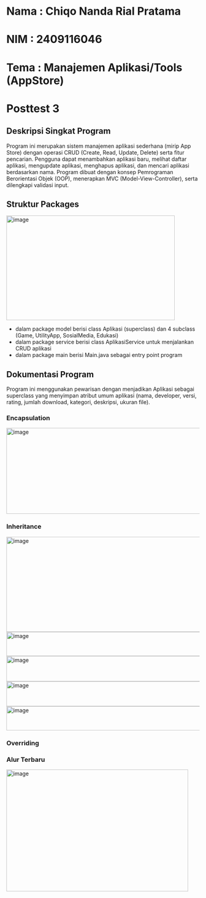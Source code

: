 # Nama : Chiqo Nanda Rial Pratama
# NIM : 2409116046
# Tema : Manajemen Aplikasi/Tools (AppStore)
# Posttest 3

## Deskripsi Singkat Program
Program ini merupakan sistem manajemen aplikasi sederhana (mirip App Store) dengan operasi CRUD (Create, Read, Update, Delete) serta fitur pencarian. Pengguna dapat menambahkan aplikasi baru, melihat daftar aplikasi, mengupdate aplikasi, menghapus aplikasi, dan mencari aplikasi berdasarkan nama. Program dibuat dengan konsep Pemrograman Berorientasi Objek (OOP), menerapkan MVC (Model-View-Controller), serta dilengkapi validasi input.
## Struktur Packages

<img width="439" height="273" alt="image" src="https://github.com/user-attachments/assets/e0553766-7980-4614-a252-e08a51d7fd61" />

- dalam package model berisi class Aplikasi (superclass) dan 4 subclass (Game, UtilityApp, SosialMedia, Edukasi)
- dalam package service berisi class AplikasiService untuk menjalankan CRUD aplikasi
- dalam package main berisi Main.java sebagai entry point program
  
## Dokumentasi Program
Program ini menggunakan pewarisan dengan menjadikan Aplikasi sebagai superclass yang menyimpan atribut umum aplikasi (nama, developer, versi, rating, jumlah download, kategori, deskripsi, ukuran file).
### Encapsulation
<img width="632" height="224" alt="image" src="https://github.com/user-attachments/assets/6e715b8b-3d4d-4b0e-8b82-e315eae49886" />

### Inheritance

<img width="966" height="248" alt="image" src="https://github.com/user-attachments/assets/c60ff451-8ddb-4fb7-83aa-c334c0921ec9" />


<img width="695" height="63" alt="image" src="https://github.com/user-attachments/assets/6cb907f3-45a1-4ce9-90ba-ea0c4a71f566" />

<img width="779" height="66" alt="image" src="https://github.com/user-attachments/assets/ffe7b07c-351f-4bec-b8ed-64e13d1e5763" />

<img width="616" height="65" alt="image" src="https://github.com/user-attachments/assets/a1d52fac-812d-40e1-9e35-ebbd12d9d901" />

<img width="559" height="63" alt="image" src="https://github.com/user-attachments/assets/59dcd820-ff11-4cd2-b8cf-8885b6e4f608" />



### Overriding



### Alur Terbaru

<img width="474" height="318" alt="image" src="https://github.com/user-attachments/assets/609b28f1-df37-46a1-85cd-4a8d9d6f7f6b" />


